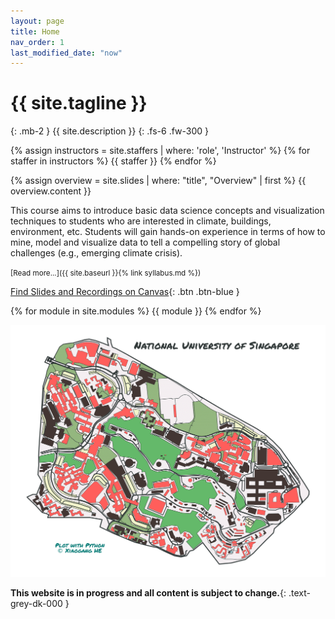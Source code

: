 ```yaml
---
layout: page
title: Home
nav_order: 1
last_modified_date: "now"
---
```


# {{ site.tagline }}
{: .mb-2 }
{{ site.description }}
{: .fs-6 .fw-300 }

{% assign instructors = site.staffers | where: 'role', 'Instructor' %}
{% for staffer in instructors %}
{{ staffer }}
{% endfor %}

{% assign overview = site.slides | where: "title", "Overview" | first %}
{{ overview.content }}

This course aims to introduce basic data science concepts and visualization techniques to students who
are interested in climate, buildings, environment, etc. Students will gain hands-on experience in terms of how to mine, model and visualize data
to tell a compelling story of global challenges (e.g., emerging climate crisis).

<small>[Read more...]({{ site.baseurl }}{% link syllabus.md %})</small>

[Find Slides and Recordings on Canvas](https://canvas.nus.edu.sg){: .btn .btn-blue }

{% for module in site.modules %}
{{ module }}
{% endfor %}

![Image of NUS Campus](./assets/images/NUS-campus.svg)

**This website is in progress and all content is subject to change.**{: .text-grey-dk-000 }
